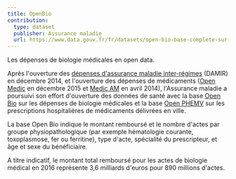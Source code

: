 ```yaml
---
title: OpenBio 
contribution:
  type: dataset
  publisher: Assurance maladie
  url: https://www.data.gouv.fr/fr/datasets/open-bio-base-complete-sur-les-depenses-de-biologie-medicale-interregimes/#_
---
```


Les dépenses de biologie médicales en open data. 

<!--more-->

Après l'ouverture des [dépenses d'assurance maladie inter-régimes](https://www.data.gouv.fr/fr/datasets/depenses-d-assurance-maladie-hors-prestations-hospitalieres-donnees-nationales/) (DAMIR) en décembre 2014, et l'ouverture des dépenses de médicaments ([Open Medic](https://www.data.gouv.fr/fr/datasets/open-medic-base-complete-sur-les-depenses-de-medicaments-interregimes/) en décembre 2015 et [Medic AM](https://www.data.gouv.fr/fr/datasets/medicaments-rembourses-par-lassurance-maladie/) en avril 2014), l'Assurance maladie a poursuivi son effort d'ouverture des données de santé avec la base [Open Bio](https://www.data.gouv.fr/fr/datasets/open-bio-base-complete-sur-les-depenses-de-biologie-medicale-interregimes/#_) sur les dépenses de biologie médicales et la base [Open PHEMV](https://www.data.gouv.fr/fr/datasets/open-phmev-bases-sur-les-prescriptions-hospitalieres-de-medicaments-delivrees-en-ville/) sur les prescriptions hospitalières de médicaments délivrées en ville.

La base Open Bio indique le montant remboursé et le nombre d'actes par groupe physiopathologique (par exemple hématologie courante, toxoplasmose, fer ou ferritine), type d'acte, spécialité du prescripteur, et âge et sexe du bénéficiaire. 

A titre indicatif, le montant total remboursé pour les actes de biologie médical en 2016 représente 3,6 milliards d'euros pour 890 millions d'actes.

<div data-udata-dataset-id="58d3c14bc751df6883298f1c"></div>
